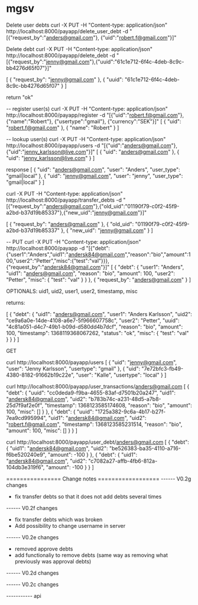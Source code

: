 mgsv
====
Delete user debts
curl -X PUT -H "Content-type: application/json" http://localhost:8000/payapp/delete_user_debt -d "[{\"request_by\":\"anders@gmail.com\"}, {\"uid\":\"robert.f@gmail.com\"}]"

Delete debt
curl -X PUT -H "Content-type: application/json" http://localhost:8000/payapp/delete_debt -d "[{\"request_by\":\"jenny@gmail.com\"},{\"uuid\":\"61c1e712-6f4c-4deb-8c9c-bb4276d65f07\"}]"

[
    {
        "request_by": "jenny@gmail.com"
    },
    {
        "uuid": "61c1e712-6f4c-4deb-8c9c-bb4276d65f07"
    }
]

return "ok"

-- register user(s)
curl -X PUT -H "Content-type: application/json" http://localhost:8000/payapp/register -d "[{\"uid\":\"robert.f@gmail.com\"},{\"name\":\"Robert\"}, {\"usertype\":\"gmail\"}, {\"currency\":\"SEK\"}]"
[
    {
        "uid": "robert.f@gmail.com"
    },
    {
        "name": "Robert"
    }
]

-- lookup user(s)
curl -X PUT -H "Content-type: application/json" http://localhost:8000/payapp/users -d "[{\"uid\":\"anders@gmail.com\"},{\"uid\":\"jenny_karlsson@live.com\"}]"
[
    {
        "uid": "anders@gmail.com"
    },
    {
        "uid": "jenny_karlsson@live.com"
    }
]

response
[
    {
        "uid": "anders@gmail.com",
        "user": "Anders",
        "user_type": "gmail|local"
    },
    {
        "uid": "jenny@gmail.com",
        "user": "jenny",
        "user_type": "gmail|local"
    }
]

curl -X PUT -H "Content-type: application/json" http://localhost:8000/payapp/transfer_debts -d "[{\"request_by\":\"anders@gmail.com\"},{\"old_uid\":\"01190f79-c0f2-45f9-a2bd-b37d19b85337\"},{\"new_uid\":\"jenny@gmail.com\"}]"

[
    {
        "request_by": "anders@gmail.com"
    },
    {
        "old_uid": "01190f79-c0f2-45f9-a2bd-b37d19b85337"
    },
    {
        "new_uid": "jenny@gmail.com"
    }
]

-- PUT
curl -X PUT -H "Content-type: application/json" http://localhost:8000/payapp -d "[{\"debt\":{\"user1\":\"Anders\",\"uid1\":\"andersk84@gmail.com\",\"reason\":\"bio\",\"amount\":100,\"user2\":\"Petter\",\"misc\":{\"test\":\"val\"}}},{\"request_by\":\"andersk84@gmail.com\"}]"
[
    {
        "debt": {
            "user1": "Anders",
            "uid1": "anders@gmail.com",
            "reason": "bio",
            "amount": 100,
            "user2": "Petter",
            "misc": {
                "test": "val"
            }
        }
    },
    {
        "request_by": "anders@gmail.com"
    }
]

OPTIONALS:
uid1, uid2, user1, user2, timestamp, misc

returns:

[
    {
        "debt": {
            "uid1": "anders@gmail.com",
            "user1": "Anders Karlsson",
            "uid2": "ce9a6a0e-14de-4108-a6e7-5f966607758c",
            "user2": "Petter",
            "uuid": "4c81a051-d4c7-49b1-b09d-d580dd4b7dcf",
            "reason": "bio",
            "amount": 100,
            "timestamp": 1368119368067262,
            "status": "ok",
            "misc": {
                "test": "val"
            }
        }
    }
]

GET

curl http://localhost:8000/payapp/users
[
    {
        "uid": "jenny@gmail.com",
        "user": "Jenny Karlsson",
        "usertype": "gmail"
    },
    {
        "uid": "7e72bfc3-fb49-4380-8182-91662b19c22e",
        "user": "Kalle",
        "usertype": "local"
    }
]


curl http://localhost:8000/payapp/user_transactions/anders@gmail.com
[
    {
        "debt": {
            "uuid": "cc0deda9-f9ba-4655-83af-d7501b20a247",
            "uid1": "andersk84@gmail.com",
            "uid2": "b783b74c-a231-48d5-a7b8-25d7f9af2e0f",
            "timestamp": 1368123585174608,
            "reason": "bio",
            "amount": 100,
            "misc": []
        }
    },
    {
        "debt": {
            "uuid": "1725a382-9c6a-4b17-b27f-7ea9cd995994",
            "uid1": "andersk84@gmail.com",
            "uid2": "robert.f@gmail.com",
            "timestamp": 1368123585231514,
            "reason": "bio",
            "amount": 100,
            "misc": []
        }
    }
]

curl http://localhost:8000/payapp/user_debt/anders@gmail.com
[
    {
        "debt": {
            "uid1": "andersk84@gmail.com",
            "uid2": "be526383-ba35-4110-a716-f6be520240e9",
            "amount": -100
        }
    },
    {
        "debt": {
            "uid1": "andersk84@gmail.com",
            "uid2": "c7082a27-affb-4fb6-812a-104db3e319f6",
            "amount": -100
        }
    }
]


================ Change notes ==================
------ V0.2g changes
- fix transfer debts so that it does not add debts several times

------ V0.2f changes
- fix transfer debts which was broken
- Add possibility to change username in server

------ V0.2e changes
- removed approve debts
- add functionaliy to remove debts (same way as removing what previously was approval debts)


------ V0.2d changes


------ V0.2c changes

----------- api



